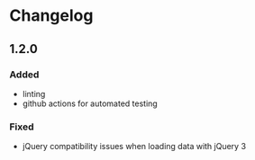 # Changelog


## 1.2.0
### Added
  - linting
  - github actions for automated testing
### Fixed
  - jQuery compatibility issues when loading data with jQuery 3
